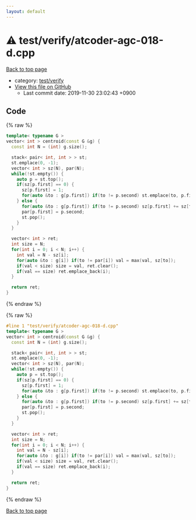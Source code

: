 ```yaml
---
layout: default
---
```


<!-- mathjax config similar to math.stackexchange -->
<script type="text/javascript" async
  src="https://cdnjs.cloudflare.com/ajax/libs/mathjax/2.7.5/MathJax.js?config=TeX-MML-AM_CHTML">
</script>
<script type="text/x-mathjax-config">
  MathJax.Hub.Config({
    TeX: { equationNumbers: { autoNumber: "AMS" }},
    tex2jax: {
      inlineMath: [ ['$','$'] ],
      processEscapes: true
    },
    "HTML-CSS": { matchFontHeight: false },
    displayAlign: "left",
    displayIndent: "2em"
  });
</script>

<script type="text/javascript" src="https://cdnjs.cloudflare.com/ajax/libs/jquery/3.4.1/jquery.min.js"></script>
<script src="https://cdn.jsdelivr.net/npm/jquery-balloon-js@1.1.2/jquery.balloon.min.js" integrity="sha256-ZEYs9VrgAeNuPvs15E39OsyOJaIkXEEt10fzxJ20+2I=" crossorigin="anonymous"></script>
<script type="text/javascript" src="../../../assets/js/copy-button.js"></script>
<link rel="stylesheet" href="../../../assets/css/copy-button.css" />


# :warning: test/verify/atcoder-agc-018-d.cpp

<a href="../../../index.html">Back to top page</a>

* category: <a href="../../../index.html#5a4423c79a88aeb6104a40a645f9430c">test/verify</a>
* <a href="{{ site.github.repository_url }}/blob/master/test/verify/atcoder-agc-018-d.cpp">View this file on GitHub</a>
    - Last commit date: 2019-11-30 23:02:43 +0900




## Code

<a id="unbundled"></a>
{% raw %}
```cpp
template< typename G >
vector< int > centroid(const G &g) {
  const int N = (int) g.size();

  stack< pair< int, int > > st;
  st.emplace(0, -1);
  vector< int > sz(N), par(N);
  while(!st.empty()) {
    auto p = st.top();
    if(sz[p.first] == 0) {
      sz[p.first] = 1;
      for(auto &to : g[p.first]) if(to != p.second) st.emplace(to, p.first);
    } else {
      for(auto &to : g[p.first]) if(to != p.second) sz[p.first] += sz[to];
      par[p.first] = p.second;
      st.pop();
    }
  }

  vector< int > ret;
  int size = N;
  for(int i = 0; i < N; i++) {
    int val = N - sz[i];
    for(auto &to : g[i]) if(to != par[i]) val = max(val, sz[to]);
    if(val < size) size = val, ret.clear();
    if(val == size) ret.emplace_back(i);
  }

  return ret;
}

```
{% endraw %}

<a id="bundled"></a>
{% raw %}
```cpp
#line 1 "test/verify/atcoder-agc-018-d.cpp"
template< typename G >
vector< int > centroid(const G &g) {
  const int N = (int) g.size();

  stack< pair< int, int > > st;
  st.emplace(0, -1);
  vector< int > sz(N), par(N);
  while(!st.empty()) {
    auto p = st.top();
    if(sz[p.first] == 0) {
      sz[p.first] = 1;
      for(auto &to : g[p.first]) if(to != p.second) st.emplace(to, p.first);
    } else {
      for(auto &to : g[p.first]) if(to != p.second) sz[p.first] += sz[to];
      par[p.first] = p.second;
      st.pop();
    }
  }

  vector< int > ret;
  int size = N;
  for(int i = 0; i < N; i++) {
    int val = N - sz[i];
    for(auto &to : g[i]) if(to != par[i]) val = max(val, sz[to]);
    if(val < size) size = val, ret.clear();
    if(val == size) ret.emplace_back(i);
  }

  return ret;
}

```
{% endraw %}

<a href="../../../index.html">Back to top page</a>

